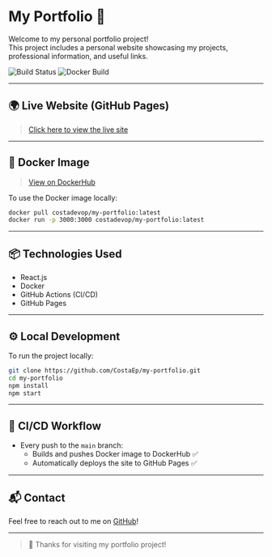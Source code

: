 # My Portfolio 🚀

Welcome to my personal portfolio project!  
This project includes a personal website showcasing my projects, professional information, and useful links.

![Build Status](https://github.com/CostaEp/my-portfolio/actions/workflows/github-pages-deploy.yml/badge.svg)
![Docker Build](https://github.com/CostaEp/my-portfolio/actions/workflows/docker-build-push.yml/badge.svg)

---

## 🌍 Live Website (GitHub Pages)

> [Click here to view the live site](https://costaep.github.io/my-portfolio)

---

## 🐳 Docker Image

> [View on DockerHub](https://hub.docker.com/repository/docker/costadevop/my-portfolio/general)

To use the Docker image locally:

```bash
docker pull costadevop/my-portfolio:latest
docker run -p 3000:3000 costadevop/my-portfolio:latest
```

---

## 📦 Technologies Used

- React.js
- Docker
- GitHub Actions (CI/CD)
- GitHub Pages

---

## ⚙️ Local Development

To run the project locally:

```bash
git clone https://github.com/CostaEp/my-portfolio.git
cd my-portfolio
npm install
npm start
```

---

## 🚀 CI/CD Workflow

- Every push to the `main` branch:
  - Builds and pushes Docker image to DockerHub ✅
  - Automatically deploys the site to GitHub Pages ✅

---

## 📬 Contact

Feel free to reach out to me on [GitHub](https://github.com/CostaEp)!

---

> 🙌 Thanks for visiting my portfolio project!